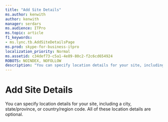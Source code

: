 ```yaml
---
title: "Add Site Details"
ms.author: kenwith
author: kenwith
manager: serdars
ms.audience: ITPro
ms.topic: article
f1_keywords:
- ms.lync.tb.AddSiteDetailsPage
ms.prod: skype-for-business-itpro
localization_priority: Normal
ms.assetid: c34def73-c5a1-4e89-80c2-f2c6cd654924
ROBOTS: NOINDEX, NOFOLLOW
description: "You can specify location details for your site, including a city, state/province, or country/region code. All of these location details are optional."
---
```


# Add Site Details
 
You can specify location details for your site, including a city, state/province, or country/region code. All of these location details are optional.
  

